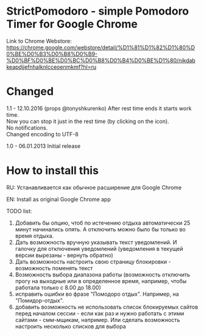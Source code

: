 # StrictPomodoro - simple Pomodoro Timer for Google Chrome
Link to Chrome Webstore: https://chrome.google.com/webstore/detail/%D1%81%D1%82%D1%80%D0%BE%D0%B3%D0%B8%D0%B9-%D0%BF%D0%BE%D0%BC%D0%B8%D0%B4%D0%BE%D1%80/nikdabkeapdjjefnhalknlcceoenmkmf?hl=ru


# Changed
1.1 - 12.10.2016 (props @tonyshkurenko)
After rest time ends it starts work time.  
Now you can stop it just in the rest time (by clicking on the icon).  
No notifications.  
Changed encoding to UTF-8  

1.0 - 06.01.2013 
Initial release

# How to install this

RU: Устанавливается как обычное расширение для Google Chrome 

EN: Install as original Google Chrome app

TODO list:

1. Добавить бы опцию, чтоб по истечению отдыха автоматически 25 минут начинались опять. А отключить можно было бы только во время отдыха.
2. Дать возможность вручную указывать текст уведомлений. И галочку для отключения уведомлений (уведомления в текущей версии вырезаны - вернуть обратно)
3. Дать возможность настроить свою страницу блокировки - возможность поменять текст
4. Возможность выбора диапазона работы (возможность отключить прогу на выходные или в определенное время, например, чтобы работала только с 8.00 до 18.00)
5. исправить ошибки во фразе "Помодоро отдых". Например, на "Помидор-отдых".
6. добавить возможность не использовать список блокируемых сайтов перед началом сессии - если как раз и нужно работать с этими сайтами - смм-мщикам, например. Или сделать возможность настроить несколько списков для выбора
